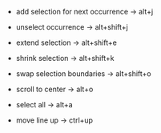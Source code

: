 - add selection for next occurrence -> alt+j

- unselect occurrence -> alt+shift+j

- extend selection -> alt+shift+e

- shrink selection -> alt+shift+k

- swap selection boundaries -> alt+shift+o

- scroll to center -> alt+o

- select all -> alt+a

- move line up -> ctrl+up
